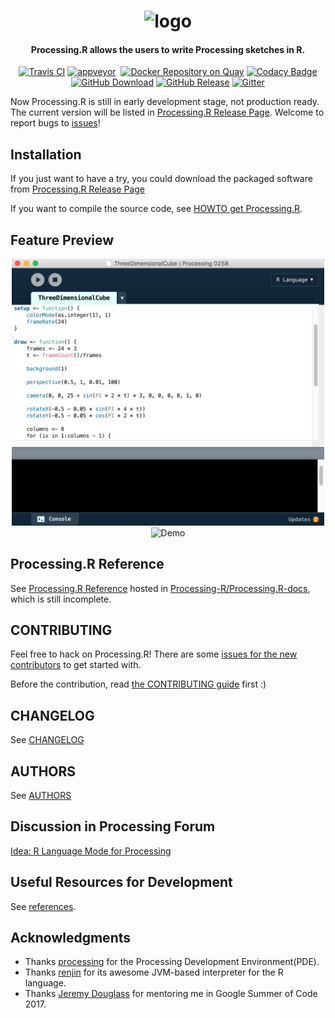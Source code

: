 <h1 align="center">
    <img src="./raw-docs/img/logo/logo.png" alt="logo" width="200">
  <br>
</h1>

<h4 align="center">Processing.R allows the users to write Processing sketches in R.</h4>

<p align="center">
    <a href="https://travis-ci.org/gaocegege/Processing.R"><img src="https://travis-ci.org/gaocegege/Processing.R.svg?branch=master" alt="Travis CI"></a>
    <a href="https://ci.appveyor.com/project/gaocegege/processing-r/branch/master"><img src="https://ci.appveyor.com/api/projects/status/9lq6psaw9c18ins8/branch/master?svg=true" alt="appveyor"></a>
    <a href="https://quay.io/repository/gaocegege/processing.r"><img src="https://img.shields.io/badge/docker-supported-blue.svg" alt=""></a>
    <a href="https://quay.io/repository/gaocegege/processing.r"><img src="https://quay.io/repository/gaocegege/processing.r/status" alt="Docker Repository on Quay" title="Docker Repository on Quay"></a>
    <a href="https://www.codacy.com/app/gaocegege/Processing-R?utm_source=github.com&amp;utm_medium=referral&amp;utm_content=gaocegege/Processing.R&amp;utm_campaign=Badge_Grade"><img src="https://api.codacy.com/project/badge/Grade/33ebc49f6f764fffb7ea7bf617edf902" alt="Codacy Badge"></a>
    <!--<a href="https://www.codacy.com/app/gaocegege/Processing-R?utm_source=github.com&amp;utm_medium=referral&amp;utm_content=gaocegege/Processing.R&amp;utm_campaign=Badge_Coverage"><img src="https://api.codacy.com/project/badge/Coverage/33ebc49f6f764fffb7ea7bf617edf902" alt="Codacy Badge"></a>-->
    <a href="https://github.com/gaocegege/Processing.R/releases"><img src="https://img.shields.io/github/downloads/gaocegege/Processing.R/total.svg" alt="GitHub Download"></a>
    <a href="https://github.com/gaocegege/Processing.R/releases"><img src="https://img.shields.io/github/release/gaocegege/Processing.R.svg" alt="GitHub Release"></a>
    <a href="https://gitter.im/gaocegege/Processing.R?utm_source=badge&amp;utm_medium=badge&amp;utm_campaign=pr-badge"><img src="https://badges.gitter.im/gaocegege/Processing.R.svg" alt="Gitter"></a>
</p>

Now Processing.R is still in early development stage, not production ready. The current version will be listed in [Processing.R Release Page](https://github.com/gaocegege/Processing.R/releases). Welcome to report bugs to [issues](https://github.com/gaocegege/Processing.R/issues)!

## Installation

If you just want to have a try, you could download the packaged software from [Processing.R Release Page](https://github.com/gaocegege/Processing.R/releases)

If you want to compile the source code, see [HOWTO get Processing.R](./raw-docs/howto.md).

## Feature Preview

<div align="center">
	<img src="./raw-docs/img/editor.png" alt="Editor" width="500">
</div>

<div align="center">
	<img src="./raw-docs/img/demo.gif" alt="Demo" width="300">
</div>

## Processing.R Reference

See [Processing.R Reference](https://processing-r.github.io/Processing.R-docs/) hosted in [Processing-R/Processing.R-docs](https://github.com/Processing-R/Processing.R-docs), which is still incomplete.

## CONTRIBUTING

Feel free to hack on Processing.R! There are some [issues for the new contributors](https://github.com/gaocegege/Processing.R/issues?q=is%3Aissue+is%3Aopen+label%3Afor-new-contributors) to get started with.

Before the contribution, read [the CONTRIBUTING guide](./CONTRIBUTING.md) first :)

## CHANGELOG

See [CHANGELOG](./CHANGELOG.md)

## AUTHORS

See [AUTHORS](./AUTHORS.md)

## Discussion in Processing Forum

[Idea: R Language Mode for Processing](https://forum.processing.org/two/discussion/21195/gsoc-2017-r-language-mode-for-processing)

## Useful Resources for Development

See [references](./raw-docs/references.md).

## Acknowledgments

* Thanks [processing](https://github.com/processing/processing) for the Processing Development Environment(PDE).
* Thanks [renjin](https://github.com/bedatadriven/renjin) for its awesome JVM-based interpreter for the R language.
* Thanks [Jeremy Douglass](https://github.com/jeremydouglass) for mentoring me in Google Summer of Code 2017.

